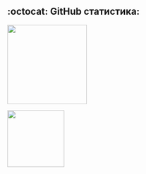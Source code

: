 ## :octocat: GitHub статистика:

  <a href="https://github.com/maximpontryagin">
    <img height=180 align="center" src="https://github-readme-stats.vercel.app/api/top-langs?username=maximpontryagin&layout=compact&langs_count=4&hide=javascript,css&theme=radical" />
  </a><p><p>
  <a href="https://github.com/maximpontryagin">
    <img height=129 align="center" src="https://github-readme-stats.vercel.app/api?username=maximpontryagin&hide=stars,prs,issues,contribs&rank_icon=github&custom_title=My+GitHub+Stats&theme=radical" />
  </a>
<!--
**maximpontryagin/maximpontryagin** is a ✨ _special_ ✨ repository because its `README.md` (this file) appears on your GitHub profile.

Here are some ideas to get you started:

- 🔭 I’m currently working on ...
- 🌱 I’m currently learning ...
- 👯 I’m looking to collaborate on ...
- 🤔 I’m looking for help with ...
- 💬 Ask me about ...
- 📫 How to reach me: ...
- 😄 Pronouns: ...
- ⚡ Fun fact: ...
-->
